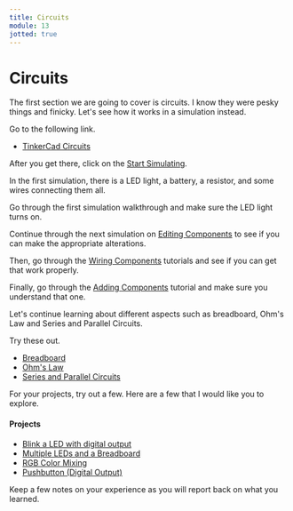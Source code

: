 ```yaml
---
title: Circuits
module: 13
jotted: true
---
```


# Circuits

The first section we are going to cover is circuits.  I know they were pesky things and finicky.  Let's see how it works in a simulation instead.

Go to the following link.

* <a href="https://www.tinkercad.com/learn/circuits/learning" target="_blank">TinkerCad Circuits</a>

After you get there, click on the <a href="https://api-reader.tinkercad.com/things/newv2?tenant=circuits&lessonid=EHD2303J3YPUS5Z&projectid=OIYJ88OJ3OPN3EA&collectionid=OIYJ88OJ3OPN3EA&title=Start%20Simulating&redirectTarget=/join" target="_blank">Start Simulating</a>.

In the first simulation, there is a LED light, a battery, a resistor, and some wires connecting them all.

Go through the first simulation walkthrough and make sure the LED light turns on.

Continue through the next simulation on <a href="https://api-reader.tinkercad.com/things/newv2?tenant=circuits&lessonid=EFU6PEHIXGFUR1J&projectid=OIYJ88OJ3OPN3EA&collectionid=OIYJ88OJ3OPN3EA&title=Editing%20Components&redirectTarget=/join" target="_blank">Editing Components</a> to see if you can make the appropriate alterations.

Then, go through the <a href="https://api-reader.tinkercad.com/things/newv2?tenant=circuits&lessonid=EB4XNWQJ1WEOONK&projectid=OIYJ88OJ3OPN3EA&collectionid=OIYJ88OJ3OPN3EA&title=Wiring%20Components&redirectTarget=/join" target="_blank">Wiring Components</a> tutorials and see if you can get that work properly.

Finally, go through the <a href="https://api-reader.tinkercad.com/things/newv2?tenant=circuits&lessonid=EM7TI4PIXKPYN1R&projectid=OIYJ88OJ3OPN3EA&collectionid=OIYJ88OJ3OPN3EA&title=Adding%20Components&redirectTarget=/join" target="_blank">Adding Components</a> tutorial and make sure you understand that one.

Let's continue learning about different aspects such as breadboard, Ohm's Law and Series and Parallel Circuits.

Try these out.

* <a href="https://api-reader.tinkercad.com/things/newv2?tenant=circuits&lessonid=E7IAPJMJ1CEMK7H&projectid=O2OZ3UNJ3OPN41A&collectionid=O2OZ3UNJ3OPN41A&title=Introducing%20the%20Breadboard&redirectTarget=/join" target="_blank">Breadboard</a>
* <a href="https://api-reader.tinkercad.com/things/newv2?tenant=circuits&lessonid=EVDTYEEJ2UPFSL8&projectid=O2OZ3UNJ3OPN41A&collectionid=O2OZ3UNJ3OPN41A&title=Ohm%27s%20Law&redirectTarget=/join" target="_blank">Ohm's Law</a>
* <a href="https://api-reader.tinkercad.com/things/newv2?tenant=circuits&lessonid=ES1842QJ2UPM2OT&projectid=O2OZ3UNJ3OPN41A&collectionid=O2OZ3UNJ3OPN41A&title=Series%20and%20Parallel%20Circuits&redirectTarget=/join" target="_blank">Series and Parallel Circuits</a>

For your projects, try out a few.  Here are a few that I would like you to explore.

#### Projects

* <a href="https://api-reader.tinkercad.com/things/newv2?tenant=circuits&lessonid=EIC0NAWJD0K8S1O&projectid=OMOZACHJ9IR8LRE&collectionid=OMOZACHJ9IR8LRE&title=Blink%20an%20LED%20With%20Digital%20Output&redirectTarget=/join" target="_blank">Blink a LED with digital output</a>
* <a href="https://api-reader.tinkercad.com/things/newv2?tenant=circuits&lessonid=ELB4FYAJD0K8TZV&projectid=OMOZACHJ9IR8LRE&collectionid=OMOZACHJ9IR8LRE&title=Multiple%20LEDs%20&%20Breadboards&redirectTarget=/join" target="_blank">Multiple LEDs and a Breadboard</a>
* <a href="https://api-reader.tinkercad.com/things/newv2?tenant=circuits&lessonid=E9DG5YCJD0K8UJQ&projectid=OMOZACHJ9IR8LRE&collectionid=OMOZACHJ9IR8LRE&title=RGB%20LED%20Color%20Mixing&redirectTarget=/join" target="_new">RGB Color Mixing</a>
* <a href="https://api-reader.tinkercad.com/things/newv2?tenant=circuits&lessonid=EJ04BAKJFSIZYJU&projectid=OMOZACHJ9IR8LRE&collectionid=OMOZACHJ9IR8LRE&title=Pushbutton%20(Digital%20Input)&redirectTarget=/join" target="_blank">Pushbutton (Digital Output)</a>

Keep a few notes on your experience as you will report back on what you learned.
